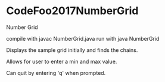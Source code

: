 # CodeFoo2017NumberGrid
Number Grid


compile with javac NumberGrid.java
run with java NumberGrid

Displays the sample grid initially and finds the chains.

Allows for user to enter a min and max value.

Can quit by entering 'q' when prompted.
